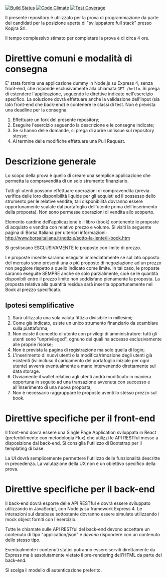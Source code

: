 [![Build Status](https://travis-ci.org/charlyraffellini/node-example.svg)](https://travis-ci.org/charlyraffellini/node-example)
[![Code Climate](https://codeclimate.com/github/charlyraffellini/node-example/badges/gpa.svg)](https://codeclimate.com/github/charlyraffellini/node-example)
[![Test Coverage](https://codeclimate.com/github/charlyraffellini/node-example/badges/coverage.svg)](https://codeclimate.com/github/charlyraffellini/node-example/coverage)

Il presente repository è utilizzato per la prova di programmazione da parte dei candidati per la posizione aperta di "sviluppatore full stack" presso Kopjra Srl.

Il tempo complessivo stimato per completare la prova è di circa 4 ore.

# Direttive comuni e modalità di consegna

E' stata fornita una applicazione dummy in Node.js su Express 4, senza front-end, che risponde esclusivamente alla chiamata `GET /hello`. Si prega di estendere l'applicazione, seguendo le direttive indicate nell'esercizio specifico. La soluzione dovrà effettuare anche la validazione dell'input (sia lato front-end che back-end) e contenere le classi di test. Non è prevista una deadline per la consegna.

1. Effettuare un fork del presente repository;
1. Eseguire l'esercizio seguendo la descrizione e le consegne indicate;
1. Se si hanno delle domande, si prega di aprire un'issue sul repository stesso;
1. Al termine delle modifiche effettuare una Pull Request.

# Descrizione generale

Lo scopo della prova è quello di creare una semplice applicazione che permetta la compravendita di un solo strumento finanziario.

Tutti gli utenti possono effettuare operazioni di compravendita (previa verifica delle loro disponibilità liquide per gli acquisti ed il possesso dello strumento per le relative vendite; tali disponibilità dovranno essere opportunamente scalate dal portafoglio dell'utente prima dell'inserimento della proposta).
Non sono permesse operazioni di vendita allo scoperto.

Elemento cardine dell'applicazione è il libro (book) contenente le proposte di acquisto e vendita con relativo prezzo e volume. Si visiti la seguente pagina di Borsa Italiana per ulteriori informazioni: http://www.borsaitaliana.it/notizie/sotto-la-lente/il-book.htm

Si gestiscano ESCLUSIVAMENTE le proposte con limite di prezzo.

Le proposte inserite saranno eseguite immediatamente se sul lato opposto del mercato sono presenti una o più proposte di negoziazione ad un prezzo non peggiore rispetto a quello indicato come limite.
In tal caso, le proposte saranno eseguite SEMPRE anche se solo parzialmente, cioè se le quantità disponibili entro il prezzo limite non soddisfano pienamente la proposta.
La proposta relativa alla quantità residua sarà inserita opportunamente nel Book al prezzo specificato.

## Ipotesi semplificative

1. Sarà utilizzata una sola valuta fittizia divisibile in millesimi;
1. Come già indicato, esiste un unico strumento finanziario da scambiare sulla piattaforma;
1. Non esiste il concetto di utente con privilegi di amministratore: tutti gli utenti sono "unprivileged", ognuno dei quali ha accesso esclusivamente alle proprie risorse;
1. Non è prevista la pagina di registrazione ma solo quella di login;
1. L'inserimento di nuovi utenti o la modifica/rimozione degli utenti già esistenti (ivi incluso il caricamento del portafoglio iniziale per ogni utente) avverrà eventualmente a mano intervenendo direttamente sul data storage.
1. Ovviamente il wallet relativo agli utenti andrà modificato in maniera opportuna in seguito ad una transazione avvenuta con successo e all'inserimento di una nuova proposta;
1. Non è necessario raggruppare le proposte aventi lo stesso prezzo sul book.

# Direttive specifiche per il front-end

Il front-end dovrà essere una Single Page Application sviluppata in React (preferibilmente con metodologia Flux) che utilizzi le API RESTful messe a disposizione dal back-end. Si consiglia l'utilizzo di Bootstrap per il templating di base.

La UI dovrà semplicemente permettere l'utilizzo delle funzionalità descritte in precedenza. La valutazione della UX non è un obiettivo specifico della prova.

# Direttive specifiche per il back-end

Il back-end dovrà esporre delle API RESTful e dovrà essere sviluppato utilizzando in JavaScript, con Node.js su framework Express 4. Le interazioni sul database sottostante dovranno essere simulate utilizzando i mock object forniti con l'esercizio.

Tutte le chiamate sulle API RESTful del back-end devono accettare un contenuto di tipo "application/json" e *devono* rispondere con un contenuto dello stesso tipo.

Eventualmente i contenuti statici potranno essere serviti direttamente da Express ma è assolutamente vietato il pre-rendering dell'HTML da parte del back-end.

Si scelga il modello di autenticazione preferito.
